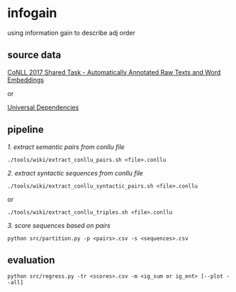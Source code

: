 # infogain
using information gain to describe adj order

## source data
[CoNLL 2017 Shared Task - Automatically Annotated Raw Texts and Word Embeddings](https://lindat.mff.cuni.cz/repository/xmlui/handle/11234/1-1989)

or

[Universal Dependencies](https://github.com/UniversalDependencies)

## pipeline
*1. extract semantic pairs from conllu file*
```{bash}
./tools/wiki/extract_conllu_pairs.sh <file>.conllu
```

*2. extract syntactic sequences from conllu file*
```{bash}
./tools/wiki/extract_conllu_syntactic_pairs.sh <file>.conllu
```
or

```{bash}
./tools/wiki/extract_conllu_triples.sh <file>.conllu
```

*3. score sequences based on pairs*
```{bash}
python src/partition.py -p <pairs>.csv -s <sequences>.csv
```

## evaluation
```{bash}
python src/regress.py -tr <scores>.csv -m <ig_sum or ig_ent> [--plot --all]
```
